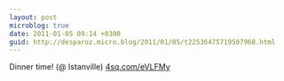 ```yaml
---
layout: post
microblog: true
date: 2011-01-05 09:14 +0300
guid: http://desparoz.micro.blog/2011/01/05/t22536475719507968.html
---
```

Dinner time! (@ Istanville) [4sq.com/eVLFMy](http://4sq.com/eVLFMy)

